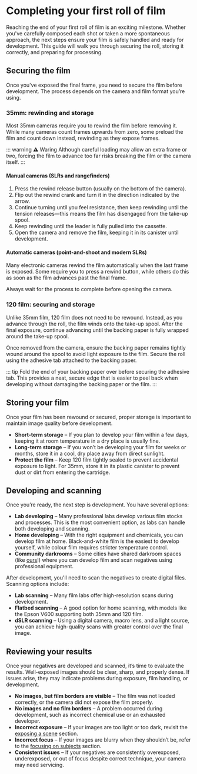 # Completing your first roll of film 

Reaching the end of your first roll of film is an exciting milestone. 
Whether you've carefully composed each shot or taken a more spontaneous approach, the next steps ensure your film is safely handled and ready for development. 
This guide will walk you through securing the roll, storing it correctly, and preparing for processing. 

## Securing the film 

Once you've exposed the final frame, you need to secure the film before development. 
The process depends on the camera and film format you’re using. 

### 35mm: rewinding and storage 

Most 35mm cameras require you to rewind the film before removing it. 
While many cameras count frames upwards from zero, some preload the film and count down instead, rewinding as they expose frames. 

::: warning ⚠ Waring
Although careful loading may allow an extra frame or two, forcing the film to advance too far risks breaking the film or the camera itself. 
:::

#### Manual cameras (SLRs and rangefinders)

1. Press the rewind release button (usually on the bottom of the camera). 
2. Flip out the rewind crank and turn it in the direction indicated by the arrow. 
3. Continue turning until you feel resistance, then keep rewinding until the tension releases—this means the film has disengaged from the take-up spool. 
4. Keep rewinding until the leader is fully pulled into the cassette. 
5. Open the camera and remove the film, keeping it in its canister until development. 

#### Automatic cameras (point-and-shoot and modern SLRs)

Many electronic cameras rewind the film automatically when the last frame is exposed. 
Some require you to press a rewind button, while others do this as soon as the film advances past the final frame. 

Always wait for the process to complete before opening the camera. 

### 120 film: securing and storage 

Unlike 35mm film, 120 film does not need to be rewound. 
Instead, as you advance through the roll, the film winds onto the take-up spool. 
After the final exposure, continue advancing until the backing paper is fully wrapped around the take-up spool. 

Once removed from the camera, ensure the backing paper remains tightly wound around the spool to avoid light exposure to the film. 
Secure the roll using the adhesive tab attached to the backing paper.


::: tip
Fold the end of your backing paper over before securing the adhesive tab.
This provides a neat, secure edge that is easier to peel back when developing without damaging the backing paper or the film.
:::

## Storing your film 

Once your film has been rewound or secured, proper storage is important to maintain image quality before development. 

- **Short-term storage** – If you plan to develop your film within a few days, keeping it at room temperature in a dry place is usually fine. 
- **Long-term storage** – If you won’t be developing your film for weeks or months, store it in a cool, dry place away from direct sunlight. 
- **Protect the film** – Keep 120 film tightly sealed to prevent accidental exposure to light. For 35mm, store it in its plastic canister to prevent dust or dirt from entering the cartridge. 

## Developing and scanning 

Once you’re ready, the next step is development. 
You have several options: 

- **Lab developing** – Many professional labs develop various film stocks and processes. This is the most convenient option, as labs can handle both developing and scanning. 
- **Home developing** – With the right equipment and chemicals, you can develop film at home. Black-and-white film is the easiest to develop yourself, while colour film requires stricter temperature control. 
- **Community darkrooms** – Some cities have shared darkroom spaces (like [ours](https://negativedevelopment.co.uk/)!) where you can develop film and scan negatives using professional equipment. 

After development, you'll need to scan the negatives to create digital files. 
Scanning options include: 

- **Lab scanning** – Many film labs offer high-resolution scans during development. 
- **Flatbed scanning** – A good option for home scanning, with models like the Epson V600 supporting both 35mm and 120 film. 
- **dSLR scanning** – Using a digital camera, macro lens, and a light source, you can achieve high-quality scans with greater control over the final image. 

## Reviewing your results 

Once your negatives are developed and scanned, it’s time to evaluate the results. 
Well-exposed images should be clear, sharp, and properly dense. 
If issues arise, they may indicate problems during exposure, film handling, or development. 

- **No images, but film borders are visible** – The film was not loaded correctly, or the camera did not expose the film properly. 
- **No images and no film borders** – A problem occurred during development, such as incorrect chemical use or an exhausted developer. 
- **Incorrect exposure** – If your images are too light or too dark, revisit the [exposing a scene](/analogue-photography/exposing-a-scene) section. 
- **Incorrect focus** – If your images are blurry when they shouldn’t be, refer to the [focusing on subjects](/analogue-photography/focusing-on-subjects) section. 
- **Consistent issues** – If your negatives are consistently overexposed, underexposed, or out of focus despite correct technique, your camera may need servicing.